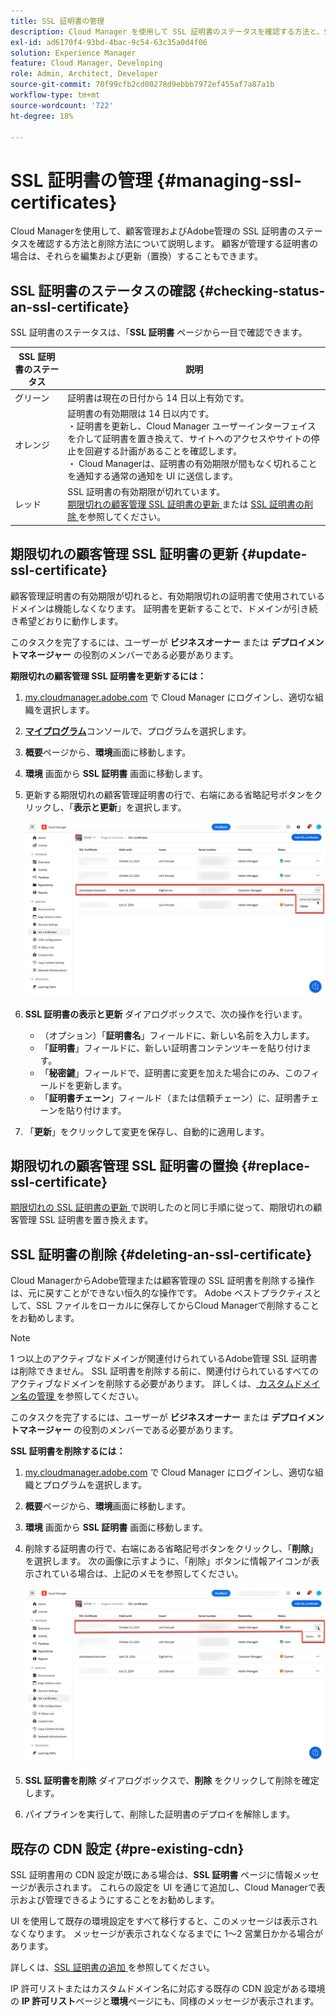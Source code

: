 ```yaml
---
title: SSL 証明書の管理
description: Cloud Manager を使用して SSL 証明書のステータスを確認する方法と、SSL 証明書を編集、置換、更新および削除する方法について説明します。
exl-id: ad6170f4-93bd-4bac-9c54-63c35a0d4f06
solution: Experience Manager
feature: Cloud Manager, Developing
role: Admin, Architect, Developer
source-git-commit: 70f99cfb2cd00278d9ebbb7972ef455af7a87a1b
workflow-type: tm+mt
source-wordcount: '722'
ht-degree: 18%

---
```



# SSL 証明書の管理 {#managing-ssl-certificates}

Cloud Managerを使用して、顧客管理およびAdobe管理の SSL 証明書のステータスを確認する方法と削除方法について説明します。 顧客が管理する証明書の場合は、それらを編集および更新（置換）することもできます。

## SSL 証明書のステータスの確認 {#checking-status-an-ssl-certificate}

SSL 証明書のステータスは、「**SSL 証明書** ページから一目で確認できます。

| SSL 証明書のステータス | 説明 |
| --- | --- |
| グリーン | 証明書は現在の日付から 14 日以上有効です。 |
| オレンジ | 証明書の有効期限は 14 日以内です。<br>・証明書を更新し、Cloud Manager ユーザーインターフェイスを介して証明書を置き換えて、サイトへのアクセスやサイトの停止を回避する計画があることを確認します。<br>・ Cloud Managerは、証明書の有効期限が間もなく切れることを通知する通常の通知を UI に送信します。 |
| レッド | SSL 証明書の有効期限が切れています。<br>[ 期限切れの顧客管理 SSL 証明書の更新 ](#update-ssl-certificate) または [SSL 証明書の削除 ](#deleting-an-ssl-certificate) を参照してください。 |

## 期限切れの顧客管理 SSL 証明書の更新 {#update-ssl-certificate}

顧客管理証明書の有効期限が切れると、有効期限切れの証明書で使用されているドメインは機能しなくなります。 証明書を更新することで、ドメインが引き続き希望どおりに動作します。

このタスクを完了するには、ユーザーが **ビジネスオーナー** または **デプロイメントマネージャー** の役割のメンバーである必要があります。

**期限切れの顧客管理 SSL 証明書を更新するには：**

1. [my.cloudmanager.adobe.com](https://my.cloudmanager.adobe.com/) で Cloud Manager にログインし、適切な組織を選択します。
1. **[マイプログラム](/help/implementing/cloud-manager/navigation.md#my-programs)**&#x200B;コンソールで、プログラムを選択します。
1. **概要**&#x200B;ページから、**環境**&#x200B;画面に移動します。
1. **環境** 画面から **SSL 証明書** 画面に移動します。
1. 更新する期限切れの顧客管理証明書の行で、右端にある省略記号ボタンをクリックし、「**表示と更新**」を選択します。

   ![ 期限切れの顧客管理 SSL 証明書の更新 ](/help/implementing/cloud-manager/assets/ssl/ssl-cert-update.png)

1. **SSL 証明書の表示と更新** ダイアログボックスで、次の操作を行います。

   * （オプション）「**証明書名**」フィールドに、新しい名前を入力します。
   * 「**証明書**」フィールドに、新しい証明書コンテンツキーを貼り付けます。
   * 「**秘密鍵**」フィールドで、証明書に変更を加えた場合にのみ、このフィールドを更新します。
   * 「**証明書チェーン**」フィールド（または信頼チェーン）に、証明書チェーンを貼り付けます。

1. 「**更新**」をクリックして変更を保存し、自動的に適用します。

## 期限切れの顧客管理 SSL 証明書の置換 {#replace-ssl-certificate}

[ 期限切れの SSL 証明書の更新 ](#update-ssl-certificate) で説明したのと同じ手順に従って、期限切れの顧客管理 SSL 証明書を置き換えます。

## SSL 証明書の削除 {#deleting-an-ssl-certificate}

Cloud ManagerからAdobe管理または顧客管理の SSL 証明書を削除する操作は、元に戻すことができない恒久的な操作です。 Adobe ベストプラクティスとして、SSL ファイルをローカルに保存してからCloud Managerで削除することをお勧めします。

>[!NOTE]
>
>1 つ以上のアクティブなドメインが関連付けられているAdobe管理 SSL 証明書は削除できません。 SSL 証明書を削除する前に、関連付けられているすべてのアクティブなドメインを削除する必要があります。 詳しくは、[ カスタムドメイン名の管理 ](/help/implementing/cloud-manager/custom-domain-names/managing-custom-domain-names.md) を参照してください。

このタスクを完了するには、ユーザーが **ビジネスオーナー** または **デプロイメントマネージャー** の役割のメンバーである必要があります。

**SSL 証明書を削除するには：**

1. [my.cloudmanager.adobe.com](https://my.cloudmanager.adobe.com/) で Cloud Manager にログインし、適切な組織とプログラムを選択します。
1. **概要**&#x200B;ページから、**環境**&#x200B;画面に移動します。
1. **環境** 画面から **SSL 証明書** 画面に移動します。
1. 削除する証明書の行で、右端にある省略記号ボタンをクリックし、「**削除**」を選択します。
次の画像に示すように、「削除」ボタンに情報アイコンが表示されている場合は、上記のメモを参照してください。

   ![ 情報アイコン付きの削除ボタン ](/help/implementing/cloud-manager/assets/ssl/ssl-cert-delete-infoicon.png)

1. **SSL 証明書を削除** ダイアログボックスで、**削除** をクリックして削除を確定します。
1. パイプラインを実行して、削除した証明書のデプロイを解除します。

## 既存の CDN 設定 {#pre-existing-cdn}

SSL 証明書用の CDN 設定が既にある場合は、**SSL 証明書** ページに情報メッセージが表示されます。 これらの設定を UI を通じて追加し、Cloud Managerで表示および管理できるようにすることをお勧めします。

UI を使用して既存の環境設定をすべて移行すると、このメッセージは表示されなくなります。 メッセージが表示されなくなるまでに 1～2 営業日かかる場合があります。

詳しくは、[SSL 証明書の追加 ](/help/implementing/cloud-manager/managing-ssl-certifications/add-ssl-certificate.md) を参照してください。

IP 許可リストまたはカスタムドメイン名に対応する既存の CDN 設定がある環境の **IP 許可リスト**&#x200B;ページと&#x200B;**環境**&#x200B;ページにも、同様のメッセージが表示されます。
